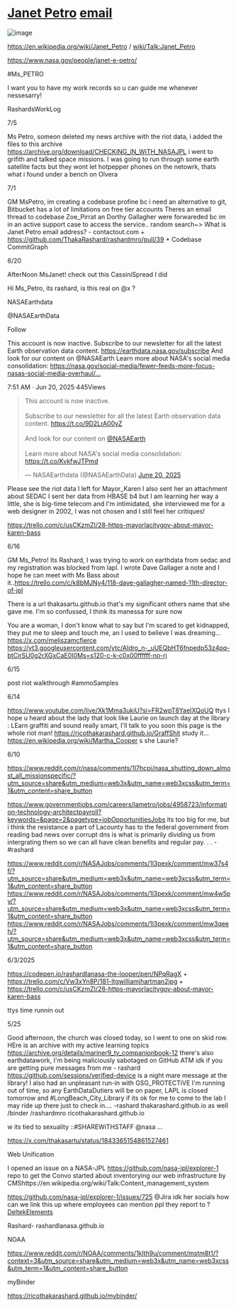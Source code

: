 # [Janet Petro](https://www.reddit.com/r/nasa/comments/1j96lrw/letter_to_janet_petro/) [email](mailto:janet.e.petro@nasa.gov)
![image](https://github.com/user-attachments/assets/20a63d2f-01dc-4e98-aa60-c2604c400f95)

https://en.wikipedia.org/wiki/Janet_Petro  / [wiki/Talk:Janet_Petro](https://en.wikipedia.org/wiki/Talk:Janet_Petro)

https://www.nasa.gov/people/janet-e-petro/

#Ms_PETRO

I want you to have my work records so u can guide me whenever nessesarry!

RashardsWorkLog

7/5

Ms Petro, someon deleted my news archive with the riot data, i added the files to this archive https://archive.org/download/CHECKiNG_iN_WiTH_NASAJPL i went to grifith and talked space missions. I was going to run through some earth satellite facts but they wont let hotpepper phones on the netowrk, thats what i found under a bench on Olvera

7/1

GM MsPetro, im creating a codebase profine bc i need an alternative to git, Bitbucket has a lot of limitations on free tier accounts Theres an email thread to codebase Zoe_Pirrat an Dorthy Gallagher were forwareded bc im in an active support case to access the service.. random search~> What is Janet Petro email address? - contactout.com + https://github.com/ThakaRashard/rashardmro/pull/39 + Codebase CommitGraph





6/20



AfterNoon MsJanet! check out this CassiniSpread I did

Hi Ms_Petro, its rashard, is this real on @‌x ?



NASAEarthdata

@‌NASAEarthData

Follow

This account is now inactive.  Subscribe to our newsletter for all the latest Earth observation data content. https://earthdata.nasa.gov/subscribe  And look for our content on @‌NASAEarth   Learn more about NASA's social media consolidation: https://nasa.gov/social-media/fewer-feeds-more-focus-nasas-social-media-overhaul/…

7:51 AM · Jun 20, 2025·445Views

<blockquote class="twitter-tweet"><p lang="en" dir="ltr">This account is now inactive.<br><br>Subscribe to our newsletter for all the latest Earth observation data content. <a href="https://t.co/9D2LrA00yZ">https://t.co/9D2LrA00yZ</a><br><br>And look for our content on <a href="https://twitter.com/NASAEarth?ref_src=twsrc%5Etfw">@NASAEarth</a> <br><br>Learn more about NASA&#39;s social media consolidation: <a href="https://t.co/KvkfwJTPmd">https://t.co/KvkfwJTPmd</a></p>&mdash; NASAEarthdata (@NASAEarthData) <a href="https://twitter.com/NASAEarthData/status/1936074481040343081?ref_src=twsrc%5Etfw">June 20, 2025</a></blockquote> <script async src="https://platform.twitter.com/widgets.js" charset="utf-8"></script>

Please see the riot data I left for Mayor_Karen I also sent her an attachment about SEDAC I sent her data from HBASE b4 but I am learning her way a little, she is big-time telecom and I'm intimidated, she interviewed me for a web designer in 2002, I was not chosen and I still feel her critiques!

https://trello.com/c/usCKzmZI/28-https-mayorlacitygov-about-mayor-karen-bass



6/16

GM Ms_Petro! Its Rashard, I was trying to work on earthdata from sedac and my registration was blocked from lapl. I wrote Dave Gallager a note and I hope he can meet with Ms Bass about it..https://trello.com/c/k8bMJNy4/118-dave-gallagher-named-11th-director-of-jpl

There is a url thakasartu.github.io that's my significant others name that she gave me. I'm so confussed, I think its manessa for sure now



You are a woman, I don't know what to say but I'm scared to get kidnapped, they put me to sleep and touch me, an I used to believe I was dreaming… https://x.com/meliszamcfierce  https://yt3.googleusercontent.com/ytc/AIdro_n-_uUEQbHT6fnpedp53z4pq-btCirSU0g2rXGxCaE0I0Ms=s120-c-k-c0x00ffffff-no-rj



6/15

post riot walkthrough #ammoSamples

6/14

https://www.youtube.com/live/Xk1Mma3ukiU?si=FR2wpT8YaeIXQoUQ  ttys I hope u heard about the lady that look like Laurie on launch day at the library : LEarn graffiti and sound really smart, I'll talk to you soon this page is the whole riot man! https://ricothakarashard.github.io/GraffShit  study it… https://en.wikipedia.org/wiki/Martha_Cooper  s she Laurie?

6/10





https://www.reddit.com/r/nasa/comments/1l7hcpi/nasa_shutting_down_almost_all_missionspecific/?utm_source=share&utm_medium=web3x&utm_name=web3xcss&utm_term=1&utm_content=share_button

https://www.governmentjobs.com/careers/lametro/jobs/4958723/information-technology-architectpayroll?keywords=&page=2&pagetype=jobOpportunitiesJobs  its too big for me, but i think the resistance a part of Lacounty has to the federal government from reading bad news over corrupt dns is what is primarily dividing us from intergrating them so we can all have clean benefits and regular pay. . . -#rashard

https://www.reddit.com/r/NASAJobs/comments/1l3pexk/comment/mw37s4f/?utm_source=share&utm_medium=web3x&utm_name=web3xcss&utm_term=1&utm_content=share_button https://www.reddit.com/r/NASAJobs/comments/1l3pexk/comment/mw4w5py/?utm_source=share&utm_medium=web3x&utm_name=web3xcss&utm_term=1&utm_content=share_button https://www.reddit.com/r/NASAJobs/comments/1l3pexk/comment/mw3qeeh/?utm_source=share&utm_medium=web3x&utm_name=web3xcss&utm_term=1&utm_content=share_button



6/3/2025

https://codepen.io/rashardlanasa-the-looper/pen/NPqRagX  + https://trello.com/c/Vw3xYn8P/181-ltgwilliamjhartman2jpg + https://trello.com/c/usCKzmZI/28-https-mayorlacitygov-about-mayor-karen-bass

ttys time runnin out

5/25

Good afternoon, the church was closed today, so I went to one on skid row. HEre is an archive with my active learning topics https://archive.org/details/mariner9_tv_companionbook-12  there's also earthdatawork, I'm being maliciously sabotaged on GitHub ATM idk if you are getting pure messages from me - rashard https://github.com/sessions/verified-device is a night mare message at the library! I also had an unpleasant run-in with GSG_PROTECTiVE I'm running out of time, so any EarthDataDutiers will be on paper, LAPL is closed tomorrow and  #LongBeach_City_Library  if its ok for me to come to the lab I may ride up there just to check in…. -rashard thakarashard.github.io as well /binder /rashardmro ricothakarashard.github.io

w its tied to sexuality ::#SHAREWiTHSTAFF @‌nasa …

https://x.com/thakasartu/status/1843365154861527461




Web Unification

I opened an issue on a NASA-JPL https://github.com/nasa-jpl/explorer-1  repo to get the Convo started about inventorying  our web infrastructure by CMShttps://en.wikipedia.org/wiki/Talk:Content_management_system

https://github.com/nasa-jpl/explorer-1/issues/725  @‌Jira idk her socials how can we link this up where employees can mention ppl they report to ? [DeltekElements](https://insightsoftware.com/deltek/?utm_campaign=SEA%20%7C%20Direct%20%26%20Indirect%20%7C%20SPS%20%7C%20Data%20Source%20%7C%20Industries%20%7C%20Solutions%20%7C%20Templates%20%7C%20NA&utm_source=google&utm_medium=cpc&utm_content=Direct%20%7C%20SPS%20%7C%20Deltek%20%5BDSA%5D&utm_term=&gad_source=1&gad_campaignid=12086252864&gbraid=0AAAAAD_kx5wWEAv7KChqeKv4GhZo3igaM&gclid=CjwKCAjw56DBBhAkEiwAaFsG-pHqBOiYqvDKNt9f_Px-fiyTHWfgf5AVZ9g21UnWw58CcPF01YqgRBoC5q0QAvD_BwE )

Rashard- rashardlanasa.github.io



NOAA

https://www.reddit.com/r/NOAA/comments/1klth9u/comment/mstm8t1/?context=3&utm_source=share&utm_medium=web3x&utm_name=web3xcss&utm_term=1&utm_content=share_button

myBinder

https://ricothakarashard.github.io/mybinder/

